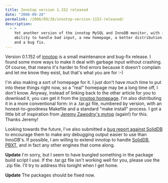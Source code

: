 ```yaml
---
title: Innotop version 1.152 released
date: "2006-09-28"
permalink: /2006/09/28/innotop-version-1152-released/
description:
  - >
    Yet another version of the innotop MySQL and InnoDB monitor, with improved
    ability to handle bad input, a new homepage, a better distribution mechanism,
    and a bug fix.
---
```

Version 0.1.152 of [innotop][1] is a small maintenance and bug-fix release. I found some more ways to make it deal with garbage input without crashing. Of course, that means it's harder to find errors because it doesn't complain and let me know they exist, but that's what you are for :-)

I'm also making a sort of homepage for it. I just don't have much time to put into these things right now, so a "real" homepage may be a long time off, I don't know. Anyway, instead of linking back to the other article for you to download it, you can get it from the [innotop homepage][2]. I'm also distributing it in a more conventional form: in a .tar.gz file, numbered by version, with an honest-to-goodness Makefile and a standard "make install" process. I got a little bit of inspiration from [Jeremy Zawodny's mytop][3] (again!) for this. Thanks Jeremy!

Looking towards the future, I've also submitted a [bug report against SolidDB][4] to encourage them to make any debugging output easier to use than InnoDB's. If possible, I am willing to extend innotop to handle [SolidDB][5], [PBXT][6], and in fact any other engines that come along.

**Update** I'm sorry, but I seem to have bungled something in the package build script I use. If the .tar.gz file isn't working well for you, please use the .zip file. I'll try to address this tonight when I get home.

**Update** The packages should be fixed now.

 [1]: http://www.xaprb.com/innotop/
 [2]: /innotop/
 [3]: http://jeremy.zawodny.com/mysql/mytop/
 [4]: http://dev.soliddb.com/bug/show_bug.cgi?id=24
 [5]: http://dev.soliddb.com/
 [6]: http://www.primebase.com/xt
